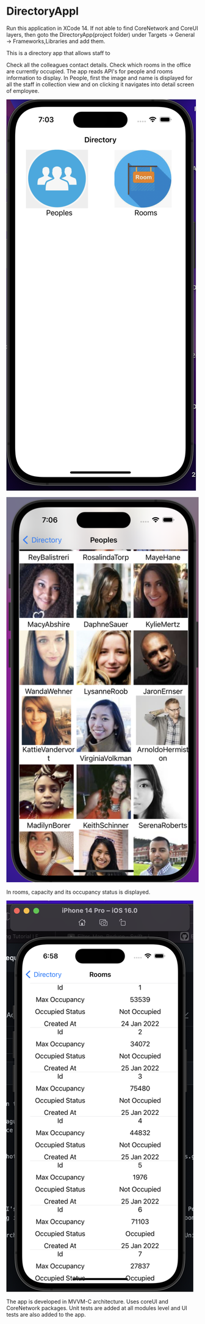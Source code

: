 # DirectoryAppl
Run this application in XCode 14. If not able to find CoreNetwork and CoreUI layers, then goto the DirectoryApp(project folder) under Targets -> General -> Frameworks,Libraries and add them.

This is a directory app that allows staff to

Check all the colleagues contact details. Check which rooms in the office are currently occupied. The app reads API's for people and rooms information to display. In People, first the image and name is displayed for all the staff in collection view and on clicking it navigates into detail screen of employee.

![Screenshot1](./Screenshot/Screenshot1.png)

![Screenshot2](./Screenshot/Screenshot2.png)

In rooms, capacity and its occupancy status is displayed.

![Screenshot3](./Screenshot/Screenshot3.png)

The app is developed in MVVM-C architecture. Uses coreUI and CoreNetwork packages. Unit tests are added at all modules level and UI tests are also added to the app.
